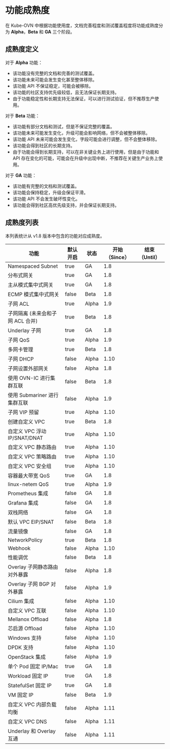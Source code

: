 # 功能成熟度

在 Kube-OVN 中根据功能使用度，文档完善程度和测试覆盖程度将功能成熟度分为 **Alpha**，**Beta** 和 **GA** 三个阶段。

## 成熟度定义

对于 **Alpha** 功能：

- 该功能没有完整的文档和完善的测试覆盖。
- 该功能未来可能会发生变化甚至整体移除。
- 该功能 API 不保证稳定，可能会被移除。
- 该功能的社区支持优先级较低，且无法保证长期支持。
- 由于功能稳定性和长期支持无法保证，可以进行测试验证，但不推荐生产使用。

对于 **Beta** 功能：

- 该功能有部分文档和测试，但是不保证完整的覆盖。
- 该功能未来可能发生变化，升级可能会影响网络，但不会被整体移除。
- 该功能 API 未来可能会发生变化，字段可能会进行调整，但不会整体移除。
- 该功能会得到社区的长期支持。
- 由于功能会得到长期支持，可以在非关键业务上进行使用，但是由于功能和 API 存在变化的可能，可能会在升级中出现中断，不推荐在关键生产业务上使用。

对于 **GA** 功能：

- 该功能有完整的文档和测试覆盖。
- 该功能会保持稳定，升级会保证平滑。
- 该功能 API 不会发生破坏性变化。
- 该功能会得到社区高优先级支持，并会保证长期支持。

## 成熟度列表

本列表统计从 v1.8 版本中包含的功能对应成熟度。

| 功能                     | 默认开启  | 状态    | 开始（Since） | 结束（Until） |
|------------------------|-------|-------|-----------|-----------|
| Namespaced Subnet      | true  | GA    | 1.8       |           |
| 分布式网关                  | true  | GA    | 1.8       |           |
| 主从模式集中式网关              | true  | GA    | 1.8       |           |
| ECMP 模式集中式网关           | false | Beta  | 1.8       |           |
| 子网 ACL                 | true  | Alpha | 1.9       |           |
| 子网隔离 (未来会和子网 ACL 合并)   | true  | Beta  | 1.8       |           |
| Underlay 子网            | true  | GA    | 1.8       |           |
| 子网 QoS                 | true  | Alpha | 1.9       |           |
| 多网卡管理                  | true  | Beta  | 1.8       |           |
| 子网 DHCP                | false | Alpha | 1.10      |           |
| 子网设置外部网关               | false | Alpha | 1.8       |           |
| 使用 OVN-IC 进行集群互联       | false | Beta  | 1.8       |           |
| 使用 Submariner 进行集群互联   | false | Alpha | 1.9       |           |
| 子网 VIP 预留              | true  | Alpha | 1.10      |           |
| 创建自定义 VPC              | true  | Beta  | 1.8       |           |
| 自定义 VPC 浮动IP/SNAT/DNAT | true  | Alpha | 1.10      |           |
| 自定义 VPC 静态路由           | true  | Alpha | 1.10      |           |
| 自定义 VPC 策略路由           | true  | Alpha | 1.10      |           |
| 自定义 VPC 安全组            | true  | Alpha | 1.10      |           |
| 容器最大带宽 QoS             | true  | GA    | 1.8       |           |
| linux-netem QoS        | true  | Alpha | 1.9       |           |
| Prometheus 集成          | false | GA    | 1.8       |           |
| Grafana 集成             | false | GA    | 1.8       |           |
| 双栈网络                   | false | GA    | 1.8       |           |
| 默认 VPC EIP/SNAT        | false | Beta  | 1.8       |           |
| 流量镜像                   | false | GA    | 1.8       |           |
| NetworkPolicy          | true  | Beta  | 1.8       |           |
| Webhook                | false | Alpha | 1.10      |           |
| 性能调优                   | false | Beta  | 1.8       |           |
| Overlay 子网静态路由对外暴露     | false | Alpha | 1.8       |           |
| Overlay 子网 BGP 对外暴露    | false | Alpha | 1.9       |           |
| Cilium 集成              | false | Alpha | 1.10      |           |
| 自定义 VPC 互联             | false | Alpha | 1.10      |           |
| Mellanox Offload       | false | Alpha | 1.8       |           |
| 芯启源 Offload            | false | Alpha | 1.10      |           |
| Windows 支持             | false | Alpha | 1.10      |           |
| DPDK 支持                | false | Alpha | 1.10      |           |
| OpenStack 集成           | false | Alpha | 1.9       |           |
| 单个 Pod 固定 IP/Mac       | true  | GA    | 1.8       |           |
| Workload 固定 IP         | true  | GA    | 1.8       |           |
| StatefulSet 固定 IP      | true  | GA    | 1.8       |           |
| VM 固定 IP               | false | Beta  | 1.9       |           |
| 自定义 VPC 内部负载均衡         | false | Alpha | 1.11      |           |
| 自定义 VPC DNS            | false | Alpha | 1.11      |           |
| Underlay 和 Overlay 互通  | false | Alpha | 1.11      |           |
